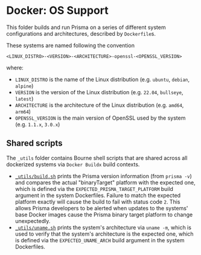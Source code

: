 # Docker: OS Support

This folder builds and run Prisma on a series of different system configurations and architectures, described by `Dockerfile`s.

These systems are named following the convention
  
```
<LINUX_DISTRO>-<VERSION>-<ARCHITECTURE>-openssl-<OPENSSL_VERSION>
```
  
where:
- `LINUX_DISTRO` is the name of the Linux distribution (e.g. `ubuntu`, `debian`, `alpine`)
- `VERSION` is the version of the Linux distribution (e.g. `22.04`, `bullseye`, `latest`)
- `ARCHITECTURE` is the architecture of the Linux distribution (e.g. `amd64`, `arm64`)
- `OPENSSL_VERSION` is the main version of OpenSSL used by the system (e.g. `1.1.x`, `3.0.x`)

## Shared scripts

The `_utils` folder contains Bourne shell scripts that are shared across all dockerized systems via `Docker Buildx` build contexts.

- [`_utils/build.sh`](./_utils/build.sh) prints the Prisma version information (from `prisma -v`) and compares the actual "binaryTarget" platform with the expected one, which is defined via the `EXPECTED_PRISMA_TARGET_PLATFORM` build argument in the system Dockerfiles.
Failure to match the expected platform exactly will cause the build to fail with status code `2`. This allows Prisma developers to be alerted when updates to the systems' base Docker images cause the Prisma binary target platform to change unexpectedly.
- [`_utils/uname.sh`](./_utils/uname.sh) prints the system's architecture via `uname -m`, which is used to verify that the system's architecture is the expected one, which is defined via the `EXPECTED_UNAME_ARCH` build argument in the system Dockerfiles.
